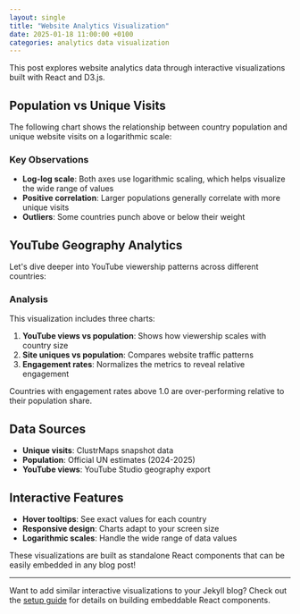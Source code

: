 ```yaml
---
layout: single
title: "Website Analytics Visualization"
date: 2025-01-18 11:00:00 +0100
categories: analytics data visualization
---
```


This post explores website analytics data through interactive visualizations built with React and D3.js.

## Population vs Unique Visits

The following chart shows the relationship between country population and unique website visits on a logarithmic scale:

<div id="population-chart-root"></div>
<script type="module" src="/widgets/dist/population-chart.js"></script>

### Key Observations

- **Log-log scale**: Both axes use logarithmic scaling, which helps visualize the wide range of values
- **Positive correlation**: Larger populations generally correlate with more unique visits
- **Outliers**: Some countries punch above or below their weight

## YouTube Geography Analytics

Let's dive deeper into YouTube viewership patterns across different countries:

<div id="geography-charts-root"></div>
<script type="module" src="/widgets/dist/geography-charts.js"></script>

### Analysis

This visualization includes three charts:
1. **YouTube views vs population**: Shows how viewership scales with country size
2. **Site uniques vs population**: Compares website traffic patterns
3. **Engagement rates**: Normalizes the metrics to reveal relative engagement

Countries with engagement rates above 1.0 are over-performing relative to their population share.

## Data Sources

- **Unique visits**: ClustrMaps snapshot data
- **Population**: Official UN estimates (2024-2025)
- **YouTube views**: YouTube Studio geography export

## Interactive Features

- **Hover tooltips**: See exact values for each country
- **Responsive design**: Charts adapt to your screen size
- **Logarithmic scales**: Handle the wide range of data values

These visualizations are built as standalone React components that can be easily embedded in any blog post!

---

Want to add similar interactive visualizations to your Jekyll blog? Check out the [setup guide](https://github.com/your-repo) for details on building embeddable React components.

